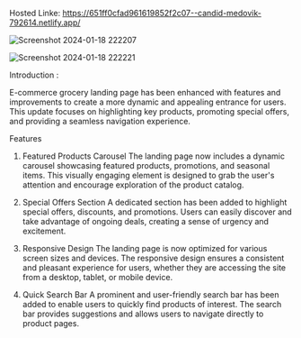 Hosted Linke: https://651ff0cfad961619852f2c07--candid-medovik-792614.netlify.app/
<Br>


![Screenshot 2024-01-18 222207](https://github.com/RounitSingh/FitGrocery/assets/117521913/cef97a06-24c2-4148-8545-2a1d410d19fb)

![Screenshot 2024-01-18 222221](https://github.com/RounitSingh/FitGrocery/assets/117521913/cc520f5a-84bb-43fa-8264-ed8059452e2b)



Introduction :

  E-commerce grocery landing page has been enhanced with features and improvements to create a more dynamic and appealing entrance for users. This update focuses on highlighting key products, promoting special 
  offers, and providing a seamless navigation experience.

Features
1. Featured Products Carousel
The landing page now includes a dynamic carousel showcasing featured products, promotions, and seasonal items. This visually engaging element is designed to grab the user's attention and encourage exploration of the product catalog.

2. Special Offers Section
A dedicated section has been added to highlight special offers, discounts, and promotions. Users can easily discover and take advantage of ongoing deals, creating a sense of urgency and excitement.

3. Responsive Design
The landing page is now optimized for various screen sizes and devices. The responsive design ensures a consistent and pleasant experience for users, whether they are accessing the site from a desktop, tablet, or mobile device.

4. Quick Search Bar
A prominent and user-friendly search bar has been added to enable users to quickly find products of interest. The search bar provides suggestions and allows users to navigate directly to product pages.

